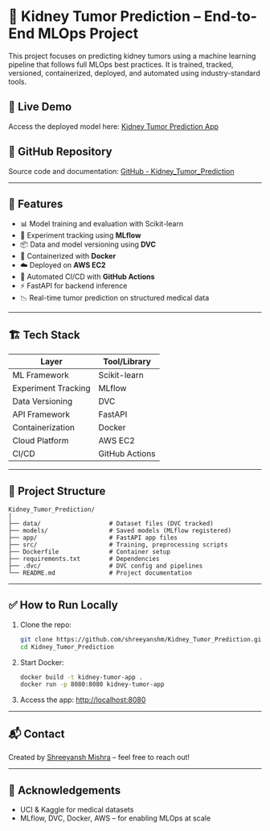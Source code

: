 
# 🧠 Kidney Tumor Prediction – End-to-End MLOps Project

This project focuses on predicting kidney tumors using a machine learning pipeline that follows full MLOps best practices. It is trained, tracked, versioned, containerized, deployed, and automated using industry-standard tools.

## 🔗 Live Demo
Access the deployed model here: [Kidney Tumor Prediction App](http://ec2-13-127-72-220.ap-south-1.compute.amazonaws.com:8080/)

## 📂 GitHub Repository
Source code and documentation: [GitHub - Kidney_Tumor_Prediction](https://github.com/shreeyanshm/Kidney_Tumor_Prediction)

---

## 🚀 Features

- 📊 Model training and evaluation with Scikit-learn
- 🔁 Experiment tracking using **MLflow**
- 📦 Data and model versioning using **DVC**
- 🐳 Containerized with **Docker**
- ☁️ Deployed on **AWS EC2**
- 🔁 Automated CI/CD with **GitHub Actions**
- ⚡ FastAPI for backend inference
- 📉 Real-time tumor prediction on structured medical data

---

## 🏗️ Tech Stack

| Layer         | Tool/Library            |
|---------------|--------------------------|
| ML Framework  | Scikit-learn             |
| Experiment Tracking | MLflow             |
| Data Versioning | DVC                    |
| API Framework  | FastAPI                 |
| Containerization | Docker                |
| Cloud Platform | AWS EC2                 |
| CI/CD         | GitHub Actions           |

---

## 📁 Project Structure

```
Kidney_Tumor_Prediction/
│
├── data/                   # Dataset files (DVC tracked)
├── models/                 # Saved models (MLflow registered)
├── app/                    # FastAPI app files
├── src/                    # Training, preprocessing scripts
├── Dockerfile              # Container setup
├── requirements.txt        # Dependencies
├── .dvc/                   # DVC config and pipelines
└── README.md               # Project documentation
```

---

## ✅ How to Run Locally

1. Clone the repo:
   ```bash
   git clone https://github.com/shreeyanshm/Kidney_Tumor_Prediction.git
   cd Kidney_Tumor_Prediction
   ```

2. Start Docker:
   ```bash
   docker build -t kidney-tumor-app .
   docker run -p 8080:8080 kidney-tumor-app
   ```

3. Access the app:
   [http://localhost:8080](http://localhost:8080)

---

## 📬 Contact

Created by [Shreeyansh Mishra](https://github.com/shreeyanshm) – feel free to reach out!

---

## 🏁 Acknowledgements

- UCI & Kaggle for medical datasets
- MLflow, DVC, Docker, AWS – for enabling MLOps at scale
